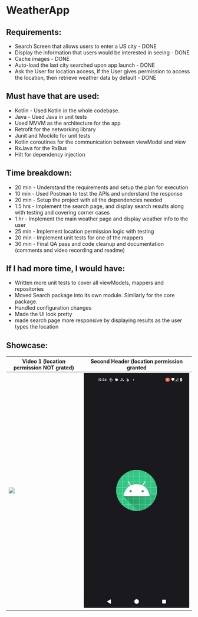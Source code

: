 # WeatherApp

## Requirements:
* Search Screen that allows users to enter a US city - DONE
* Display the information that users would be interested in seeing - DONE
* Cache images - DONE
* Auto-load the last city searched upon app launch - DONE
* Ask the User for location access, If the User gives permission to access the location, then retrieve weather data by default - DONE

## Must have that are used:
* Kotlin - Used Kotlin in the whole codebase.
* Java - Used Java in unit tests
* Used MVVM as the architecture for the app
* Retrofit for the networking library
* Junit and Mockito for unit tests
* Kotlin coroutines for the communication between viewModel and view
* RxJava for the RxBus
* Hilt for dependency injection

## Time breakdown:
* 20 min - Understand the requirements and setup the plan for execution
* 10 min - Used Postman to test the APIs and understand the response
* 20 min - Setup the project with all the dependencies needed
* 1.5 hrs - Implement the search page, and display search results along with testing and covering corner cases
* 1 hr - Implement the main weather page and display weather info to the user
* 25 min - Implement location permission logic with testing
* 20 min - Implement unit tests for one of the mappers
* 30 min - Final QA pass and code cleanup and documentation (comments and video recording and readme)

## If I had more time, I would have:
* Written more unit tests to cover all viewModels, mappers and repositories
* Moved Search package into its own module. Similarly for the core package.
* Handled configuration changes
* Made the UI look pretty
* made search page more responsive by displaying results as the user types the location

## Showcase:
| Video 1 (location permission NOT grated)  | Second Header (location permission granted |
| ------------- | ------------- |
| ![](https://github.com/KarimFikani/WeatherApp/blob/main/video_1.gif) | ![](https://github.com/KarimFikani/WeatherApp/blob/main/video_2.gif) |
